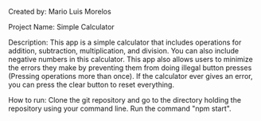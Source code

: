 Created by: Mario Luis Morelos

Project Name: Simple Calculator

Description:
This app is a simple calculator that includes operations for addition, subtraction, multiplication, and division.
You can also include negative numbers in this calculator.
This app also allows users to minimize the errors they make by preventing them from doing illegal button presses (Pressing operations more than once).
If the calculator ever gives an error, you can press the clear button to reset everything.

How to run:
Clone the git repository and go to the directory holding the repository using your command line. Run the command "npm start".
